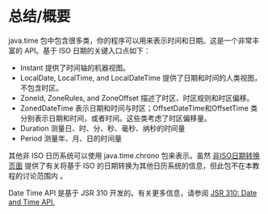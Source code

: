 # 总结/概要

java.time 包中包含很多类，你的程序可以用来表示时间和日期。这是一个非常丰富的 API。基于 ISO 日期的关键入口点如下：

* Instant 提供了时间轴的机器视图。
* LocalDate, LocalTime, and LocalDateTime 提供了日期和时间的人类视图，不包含时区。
* ZoneId, ZoneRules, and ZoneOffset 描述了时区、时区规则和时区偏移。
* ZonedDateTime 表示日期和时间与时区；OffsetDateTime和OffsetTime 类分别表示日期和时间，或者时间。这些类考虑了时区偏移量。
* Duration 测量日、时、分、秒、毫秒、纳秒的时间量
* Period 测量年、月、日的时间量

其他非 ISO 日历系统可以使用 java.time.chrono 包来表示。虽然 [非ISO日期转换页面](./nonIso.md)
提供了有关将基于 ISO 的日期转换为其他日历系统的信息，但此包不在本教程的讨论范围内 。

Date Time API 是基于 JSR 310 开发的。有关更多信息，请参阅 [ JSR 310: Date and Time API.](https://jcp.org/en/jsr/detail?id=310)
